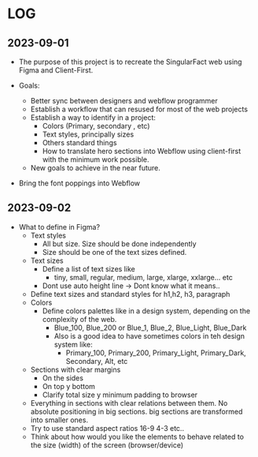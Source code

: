 # LOG

## 2023-09-01

* The purpose of this project is to recreate the SingularFact web using Figma and Client-First.
* Goals:
  * Better sync between designers and webflow programmer
  * Establish a workflow that can resused for most of the web projects
  * Establish a way to identify in a project:
    * Colors (Primary, secondary , etc)
    * Text styles, principally sizes
    * Others standard things
    * How to translate hero sections into Webflow using client-first with the minimum work possible.
  * New goals to achieve in the near future.

* Bring the font poppings into Webflow

## 2023-09-02

* What to define in Figma?
  * Text styles
    * All but size. Size should be done independently
    * Size should be one of the text sizes defined.
  * Text sizes
    * Define a list of text sizes like
      * tiny, small, regular, medium, large, xlarge, xxlarge... etc
    * Dont use auto height line -> Dont know what it means..  
  * Define text sizes and standard styles for h1,h2, h3, paragraph
  * Colors
    * Define colors palettes like in a design system, depending on the complexity of the web.
      * Blue_100, Blue_200 or Blue_1, Blue_2, Blue_Light, Blue_Dark
      * Also is a good idea to have sometimes colors in teh design system like:
        * Primary_100, Primary_200, Primary_Light, Primary_Dark, Secondary, Alt, etc
  * Sections with clear margins
    * On the sides
    * On top y bottom
    * Clarify total size y minimum padding to browser
  * Everything in sections with clear relations between them. No absolute positioning in big sections.
  big sections are transformed into smaller ones.
  * Try to use standard aspect ratios 16-9 4-3 etc..
  * Think about how would you like the elements to behave related to the size (width) of the screen (browser/device)
